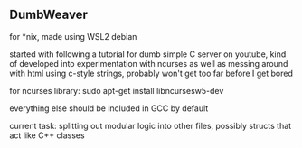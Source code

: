 ## DumbWeaver
for *nix, made using WSL2 debian

started with following a tutorial for dumb simple C server on youtube, kind of developed into experimentation with ncurses as well as messing around with html using c-style strings, probably won't get too far before I get bored

for ncurses library:
sudo apt-get install libncursesw5-dev

everything else should be included in GCC by default

current task: splitting out modular logic into other files, possibly structs that act like C++ classes

